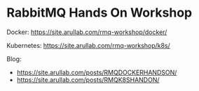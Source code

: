 # RabbitMQ Hands On Workshop

Docker: https://site.arullab.com/rmq-workshop/docker/

Kubernetes: https://site.arullab.com/rmq-workshop/k8s/


Blog:
-  https://site.arullab.com/posts/RMQDOCKERHANDSON/
-  https://site.arullab.com/posts/RMQK8SHANDON/
